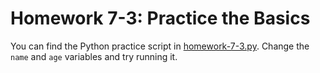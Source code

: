 # Homework 7-3: Practice the Basics

You can find the Python practice script in [homework-7-3.py](./homework-7-3.py). Change the `name` and `age` variables and try running it.
